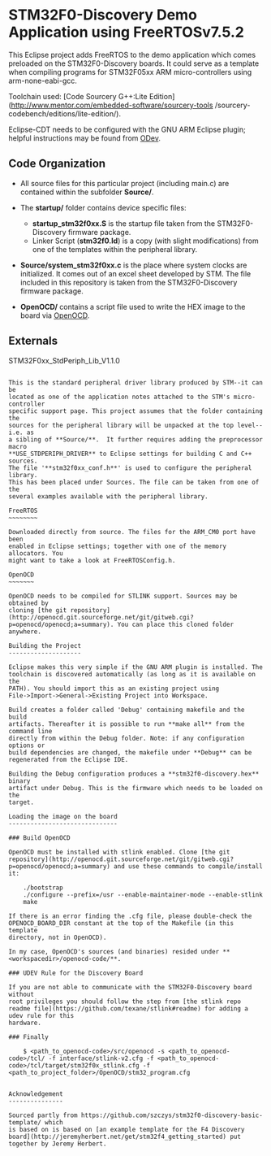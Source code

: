 STM32F0-Discovery Demo Application using FreeRTOSv7.5.2
=======================================================

This Eclipse project adds FreeRTOS to the demo application which comes
preloaded on the STM32F0-Discovery boards. It could serve as a template when
compiling programs for STM32F05xx ARM micro-controllers using arm-none-eabi-gcc.

Toolchain used:
[Code Sourcery G++:Lite Edition](http://www.mentor.com/embedded-software/sourcery-tools /sourcery-codebench/editions/lite-edition/).

Eclipse-CDT needs to be configured with the GNU ARM Eclipse plugin; helpful
instructions may be found from
[ODev](http://www.stf12.org/developers/ODeV.html#widget7).

Code Organization
-----------------

* All source files for this particular project (including main.c) are contained within the subfolder **Source/**.

* The **startup/** folder contains device specific files:
   * **startup_stm32f0xx.S** is the startup file taken from the STM32F0-Discovery firmware package.
   * Linker Script (**stm32f0.ld**) is a copy (with slight modifications) from one of the templates within the peripheral library.

* **Source/system_stm32f0xx.c** is the place where system clocks are initialized. It comes out of an excel sheet developed by STM. The file included in this repository is taken from the STM32F0-Discovery firmware package.

* **OpenOCD/** contains a script file used to write the HEX image to the board via [OpenOCD](http://openocd.sourceforge.net/).

Externals
---------

STM32F0xx_StdPeriph_Lib_V1.1.0
~~~~~~~~~~~~~~~~~~~~~~~~~~~~~~

This is the standard peripheral driver library produced by STM--it can be
located as one of the application notes attached to the STM's micro-controller
specific support page. This project assumes that the folder containing the
sources for the peripheral library will be unpacked at the top level--i.e. as
a sibling of **Source/**.  It further requires adding the preprocessor macro
**USE_STDPERIPH_DRIVER** to Eclipse settings for building C and C++ sources.
The file '**stm32f0xx_conf.h**' is used to configure the peripheral library.
This has been placed under Sources. The file can be taken from one of the
several examples available with the peripheral library.

FreeRTOS
~~~~~~~~

Downloaded directly from source. The files for the ARM_CM0 port have been
enabled in Eclipse settings; together with one of the memory allocators. You
might want to take a look at FreeRTOSConfig.h.

OpenOCD
~~~~~~~

OpenOCD needs to be compiled for STLINK support. Sources may be obtained by
cloning [the git repository](http://openocd.git.sourceforge.net/git/gitweb.cgi?p=openocd/openocd;a=summary). You can place this cloned folder anywhere.

Building the Project
--------------------

Eclipse makes this very simple if the GNU ARM plugin is installed. The
toolchain is discovered automatically (as long as it is available on the
PATH). You should import this as an existing project using
File->Import->General->Existing Project into Workspace.

Build creates a folder called 'Debug' containing makefile and the build
artifacts. Thereafter it is possible to run **make all** from the command line
directly from within the Debug folder. Note: if any configuration options or
build dependencies are changed, the makefile under **Debug** can be
regenerated from the Eclipse IDE.

Building the Debug configuration produces a **stm32f0-discovery.hex** binary
artifact under Debug. This is the firmware which needs to be loaded on the
target.

Loading the image on the board
------------------------------

### Build OpenOCD

OpenOCD must be installed with stlink enabled. Clone [the git repository](http://openocd.git.sourceforge.net/git/gitweb.cgi?p=openocd/openocd;a=summary) and use these commands to compile/install it:

    ./bootstrap
    ./configure --prefix=/usr --enable-maintainer-mode --enable-stlink
    make

If there is an error finding the .cfg file, please double-check the
OPENOCD_BOARD_DIR constant at the top of the Makefile (in this template
directory, not in OpenOCD).

In my case, OpenOCD's sources (and binaries) resided under **<workspacedir>/openocd-code/**.

### UDEV Rule for the Discovery Board

If you are not able to communicate with the STM32F0-Discovery board without
root privileges you should follow the step from [the stlink repo readme file](https://github.com/texane/stlink#readme) for adding a udev rule for this
hardware.

### Finally

    $ <path_to_openocd-code>/src/openocd -s <path_to_openocd-code>/tcl/ -f interface/stlink-v2.cfg -f <path_to_openocd-code>/tcl/target/stm32f0x_stlink.cfg -f <path_to_project_folder>/OpenOCD/stm32_program.cfg


Acknowledgement
---------------

Sourced partly from https://github.com/szczys/stm32f0-discovery-basic-template/ which
is based on is based on [an example template for the F4 Discovery board](http://jeremyherbert.net/get/stm32f4_getting_started) put together by Jeremy Herbert.
